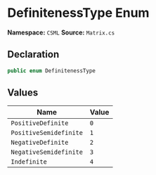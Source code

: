 # DefinitenessType Enum

**Namespace:** `CSML`
**Source:** `Matrix.cs`

## Declaration

```csharp
public enum DefinitenessType
```

## Values

| Name | Value |
|------|-------|
| `PositiveDefinite` | `0` |
| `PositiveSemidefinite` | `1` |
| `NegativeDefinite` | `2` |
| `NegativeSemidefinite` | `3` |
| `Indefinite` | `4` |

